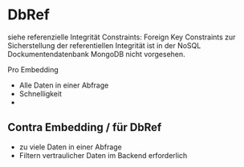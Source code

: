 DbRef
=====

siehe referenzielle Integrität Constraints:
Foreign Key Constraints zur Sicherstellung der referentiellen Integrität ist in der NoSQL Dockumentendatenbank MongoDB nicht vorgesehen.

Pro Embedding
- Alle Daten in einer Abfrage
- Schnelligkeit
- 



## Contra Embedding / für DbRef
- zu viele Daten in einer Abfrage
- Filtern vertraulicher Daten im Backend erforderlich